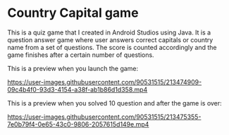 # Country Capital game
This is a quiz game that I created in Android Studios using Java. It is a question answer game where user answers correct capitals or country name from a set of questions. The score is counted accordingly and the game finishes after a certain number of questions.

This is a preview when you launch the game:

https://user-images.githubusercontent.com/90531515/213474909-09c4b4f0-93d3-4154-a38f-ab1b86d1d358.mp4

This is a preview when you solved 10 question and after the game is over:


https://user-images.githubusercontent.com/90531515/213475355-7e0b79f4-0e65-43c0-9806-2057615d149e.mp4

